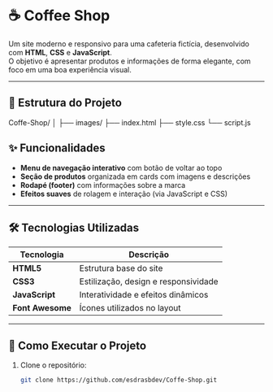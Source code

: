 # ☕ Coffee Shop

Um site moderno e responsivo para uma cafeteria fictícia, desenvolvido com **HTML**, **CSS** e **JavaScript**.  
O objetivo é apresentar produtos e informações de forma elegante, com foco em uma boa experiência visual.

---

## 📁 Estrutura do Projeto

Coffe-Shop/
│
├── images/
├── index.html
├── style.css
└── script.js

## ✨ Funcionalidades

- **Menu de navegação interativo** com botão de voltar ao topo  
- **Seção de produtos** organizada em cards com imagens e descrições  
- **Rodapé (footer)** com informações sobre a marca  
- **Efeitos suaves** de rolagem e interação (via JavaScript e CSS)

---

## 🛠 Tecnologias Utilizadas

| Tecnologia | Descrição |
|-------------|------------|
| **HTML5** | Estrutura base do site |
| **CSS3** | Estilização, design e responsividade |
| **JavaScript** | Interatividade e efeitos dinâmicos |
| **Font Awesome** | Ícones utilizados no layout |

---

## 🚀 Como Executar o Projeto

1. Clone o repositório:
   ```bash
   git clone https://github.com/esdrasbdev/Coffe-Shop.git
